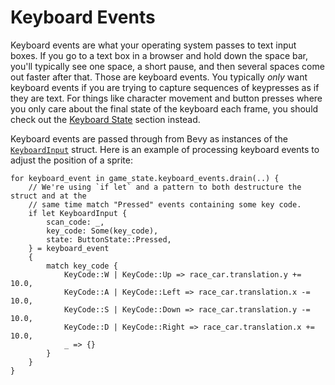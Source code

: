 # Keyboard Events

Keyboard events are what your operating system passes to text input boxes. If you go to a text box in a browser and hold down the space bar, you'll typically see one space, a short pause, and then several spaces come out faster after that. Those are keyboard events. You typically _only_ want keyboard events if you are trying to capture sequences of keypresses as if they are text. For things like character movement and button presses where you only care about the final state of the keyboard each frame, you should check out the [Keyboard State](105-keyboard-state.md) section instead.

Keyboard events are passed through from Bevy as instances of the [`KeyboardInput`](https://docs.rs/rusty_engine/latest/rusty_engine/keyboard/struct.KeyboardInput.html) struct. Here is an example of processing keyboard events to adjust the position of a sprite:

```rust,ignored
for keyboard_event in game_state.keyboard_events.drain(..) {
    // We're using `if let` and a pattern to both destructure the struct and at the
    // same time match "Pressed" events containing some key code.
    if let KeyboardInput {
        scan_code: _,
        key_code: Some(key_code),
        state: ButtonState::Pressed,
    } = keyboard_event
    {
        match key_code {
            KeyCode::W | KeyCode::Up => race_car.translation.y += 10.0,
            KeyCode::A | KeyCode::Left => race_car.translation.x -= 10.0,
            KeyCode::S | KeyCode::Down => race_car.translation.y -= 10.0,
            KeyCode::D | KeyCode::Right => race_car.translation.x += 10.0,
            _ => {}
        }
    }
}
```

